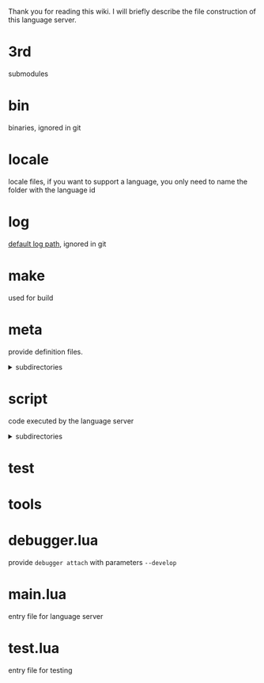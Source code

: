 Thank you for reading this wiki. I will briefly describe the file construction of this language server.

# 3rd
submodules

# bin
binaries, ignored in git

# locale
locale files, if you want to support a language, you only need to name the folder with the language id

# log
[default log path](https://github.com/sumneko/lua-language-server/wiki/Default-log-path), ignored in git

# make
used for build

# meta
provide definition files.

<details>
<summary>subdirectories</summary>

## 3rd
definition files for built-in 3rd library, e.g. `love2d`, `OpenResty`.

## template
definition template files for built-in library, e.g. `io`, `table`  
after the language server is started, real definition files will be generated according to your Lua version, language ID and file encoding

## Lua {LUA_VERSION} {LANGUAGE_ID} {FILE_ENCODING}
definition files for built-in library, ignored in git

</details>

# script
code executed by the language server

<details>
<summary>subdirectories</summary>

## brave
sub thread workers, provide "read protocol from standard input", "read file content" and "regularly wake up the main thread"

## cli
provide `--version` and `--check`, see https://github.com/sumneko/lua-language-server/wiki/Command-line

## config

## core
provide language features

the file name is the feature, so it will not be introduced separately

## encoder
convert encoding between `ansi`, `utf8` and `utf16`

## glob
[lua-glob](https://github.com/sumneko/lua-glob)  
Used to resolve `abc/*/[1-9].lua`

## parser
[LuaParser](https://github.com/sumneko/LuaParser)  
parsing Lua code into an abstract syntax tree

```lua
x = 1
y = 1
```

```lua
{
    type   = 'main',
    start  = 0,
    finish = 20000,
    [1] = {
        type   = 'setglobal',
        start  = 0,
        finish = 1,
        range  = 5,
        [1]    = 'x',
        value  = {
            type   = 'integer',
            start  = 4,
            finish = 5,
            [1]    = 1
        },
    },
    [2] = {
        type   = 'setglobal',
        start  = 10000,
        finish = 10001,
        range  = 10005,
        [1]    = 'y',
        value  = {
            type   = 'integer',
            start  = 10004,
            finish = 10005,
            [1]    = 2
        },
    },
}
```

> first line is 0, `start` is cursor position on the left and `finish` is cursor position on the right
> position = row * 10000 + col, therefore, only codes without more than 10000 bytes in a single line are supported
> these nodes are generally named `source`

most of the files are obsolete, and only the following files are in use

<details>
<summary>subdirectories</summary>

### guide.lua
provide utility functions, for example `getVisibleLocals(source, position)`, `getParentFunction(source)` and `positionToOffset(state, position)`

### luadoc.lua
parse EmmyLua from `state.comments`

### newparser.lua
parsing Lua code into an abstract syntax tree, then wrapping into `state`

```lua
local state = {
    version = 'Lua 5.4',
    lua     = [[local x = 1]],
    ast     = { ... },
    errs    = { ... }, -- syntax errors
    comms   = { ... }, -- comments
    lines   = { ... }, -- map of offset and position
}
```

### tokens.lua
split text into tokens by `LpegLabel`

</details>

## proto
LSP related

<details>
<summary>subdirectories</summary>

### converter.lua
`50003` -> `{ line = 5, character = 3 }`

### define.lua
consts

### proto.lua
communication with client

</details>

## provider
bridging LSP requests with core features

<details>
<summary>subdirectories</summary>

### diagnostic.lua
manage diagnostic push service

### provider.lua
register server capability

</details>

## pub
sub thread host

## service
server runtime and event loop

## vm
semantic analysis of the abstract syntax tree, and binding status according to the workspace files

```lua
---@class myClass
local mt
```

```lua
vm.compileNode('mt')

-->

{
    [1] = {
        type = 'local',
        [1]  = 'mt',
    },
    [2] = {
        type = 'global',
        cate = 'type',
        name = 'myClass',
    },
}
```

<details>
<summary>subdirectories</summary>

</details>

</details>

# test

# tools

# debugger.lua
provide `debugger attach` with parameters `--develop`

# main.lua
entry file for language server

# test.lua
entry file for testing
